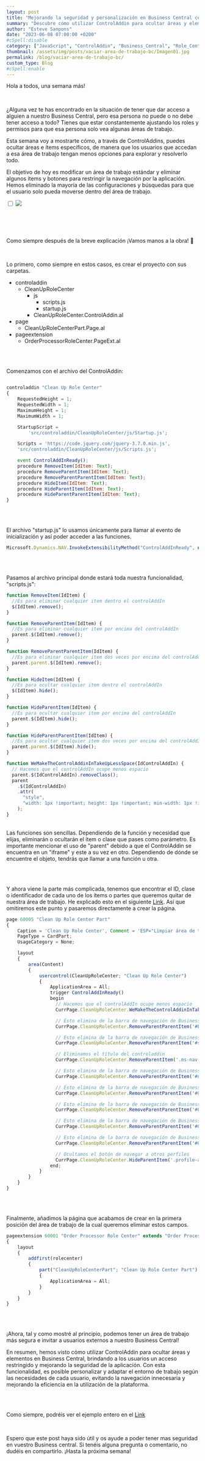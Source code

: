 ```yaml
---
layout: post
title: "Mejorando la seguridad y personalización en Business Central con ControlAddin"
summary: "Descubre cómo utilizar ControlAddin para ocultar áreas y elementos en Business Central, brindando mayor seguridad y personalización a los usuarios, optimizando así su experiencia y eficiencia en la plataforma."
author: "Esteve Sanpons"
date: "2023-06-08 07:00:00 +0200"
#cSpell:disable
category: ["JavaScript", "ControlAddin", "Business_Central", "Role_Center"]
thumbnail: /assets/img/posts/vaciar-area-de-trabajo-bc/Imagen01.jpg
permalink: /blog/vaciar-area-de-trabajo-bc/
custom_type: Blog
#cSpell:enable
---
```


Hola a todos, una semana más!

<br>

¿Alguna vez te has encontrado en la situación de tener que dar acceso a alguien a nuestro Business Central, pero esa persona no puede o no debe tener acceso a todo? Tienes que estar constantemente ajustando los roles y permisos para que esa persona solo vea algunas áreas de trabajo.

Esta semana voy a mostrarte cómo, a través de ControlAddins, puedes ocultar áreas e ítems específicos, de manera que los usuarios que accedan a esa área de trabajo tengan menos opciones para explorar y resolverlo todo.

El objetivo de hoy es modificar un área de trabajo estándar y eliminar algunos ítems y botones para restringir la navegación por la aplicación.
Hemos eliminado la mayoría de las configuraciones y búsquedas para que el usuario solo pueda moverse dentro del área de trabajo.

<input type="checkbox" id="image-checkbox-02" class="image-checkbox">
<label for="image-checkbox-02"  class="image-label">
    <img class="img-container" src="/assets/img/posts/vaciar-area-de-trabajo-bc/Imagen02.png">
</label>

<br><br><br>

Como siempre después de la breve explicación ¡Vamos manos a la obra! :clap:

<br>

Lo primero, como siempre en estos casos, es crear el proyecto con sus carpetas.

- controladdin
  - CleanUpRoleCenter
    - js
      - scripts.js
      - startup.js
    - CleanUpRoleCenter.ControlAddin.al
- page
  - CleanUpRoleCenterPart.Page.al
- pageextension
  - OrderProcessorRoleCenter.PageExt.al

<br><br>

Comenzamos con el archivo del ControlAddin:

```javascript

controladdin "Clean Up Role Center"
{
    RequestedHeight = 1;
    RequestedWidth = 1;
    MaximumHeight = 1;
    MaximumWidth = 1;

    StartupScript =
        'src/controladdin/CleanUpRoleCenter/js/Startup.js';

    Scripts = 'https://code.jquery.com/jquery-3.7.0.min.js',
    'src/controladdin/CleanUpRoleCenter/js/Scripts.js';

    event ControlAddInReady();
    procedure RemoveItem(IdItem: Text);
    procedure RemoveParentItem(IdItem: Text);
    procedure RemoveParentParentItem(IdItem: Text);
    procedure HideItem(IdItem: Text);
    procedure HideParentItem(IdItem: Text);
    procedure HideParentParentItem(IdItem: Text);
}
```

<br><br>

El archivo "startup.js" lo usamos únicamente para llamar al evento de inicialización y así poder acceder a las funciones.

```javascript
Microsoft.Dynamics.NAV.InvokeExtensibilityMethod("ControlAddInReady", null);
```

<br><br>

Pasamos al archivo principal donde estará toda nuestra funcionalidad, "scripts.js":

```javascript
function RemoveItem(IdItem) {
  //Es para eliminar cualquier item dentro el controlAddIn
  $(IdItem).remove();
}

function RemoveParentItem(IdItem) {
  //Es para eliminar cualquier item por encima del controlAddIn
  parent.$(IdItem).remove();
}

function RemoveParentParentItem(IdItem) {
  //Es para eliminar cualquier item dos veces por encima del controlAddIn
  parent.parent.$(IdItem).remove();
}

function HideItem(IdItem) {
  //Es para ocultar cualquier item dentro el controlAddIn
  $(IdItem).hide();
}

function HideParentItem(IdItem) {
  //Es para ocultar cualquier item por encima del controlAddIn
  parent.$(IdItem).hide();
}

function HideParentParentItem(IdItem) {
  //Es para ocultar cualquier item dos veces por encima del controlAddIn
  parent.parent.$(IdItem).hide();
}

function WeMakeTheControlAddinInTakeUpLessSpace(IdControlAddIn) {
  // Hacemos que el controlAddIn ocupe menos espacio
  parent.$(IdControlAddIn).removeClass();
  parent
    .$(IdControlAddIn)
    .attr(
      "style",
      "width: 1px !important; height: 1px !important; min-width: 1px !important; min-height: 1px !important; max-width: 1px !important; max-height: 1px !important;"
    );
}
```

<br>
Las funciones son sencillas. Dependiendo de la función y necesidad que elijas, eliminarán o ocultarán el ítem o clase que pases como parámetro. Es importante mencionar el uso de "parent" debido a que el ControlAddin se encuentra en un "iframe" y este a su vez en otro. Dependiendo de dónde se encuentre el objeto, tendrás que llamar a una función u otra.

<br><br>

Y ahora viene la parte más complicada, tenemos que encontrar el ID, clase o identificador de cada uno de los ítems o partes que queremos quitar de nuestra área de trabajo. He explicado esto en el siguiente [Link](/boveda/como-saber-el-id-de-las-partes-de-una-web).
Así que omitiremos este punto y pasaremos directamente a crear la página.

```javascript
page 60005 "Clean Up Role Center Part"
{
    Caption = 'Clean Up Role Center', Comment = 'ESP="Limpiar área de trabajo"';
    PageType = CardPart;
    UsageCategory = None;

    layout
    {
        area(Content)
        {
            usercontrol(CleanUpRoleCenter; "Clean Up Role Center")
            {
                ApplicationArea = All;
                trigger ControlAddInReady()
                begin
                  // Hacemos que el controlAddIn ocupe menos espacio
                  CurrPage.CleanUpRoleCenter.WeMakeTheControlAddinInTakeUpLessSpace('#b15');

                  // Esto elimina de la barra de navegación de Business Central el botón de cambiar de empresa
                  CurrPage.CleanUpRoleCenter.RemoveParentParentItem('#BC_EnvironmentLauncher_container');

                  // Esto elimina de la barra de navegación de Business Central el botón de búsqueda
                  CurrPage.CleanUpRoleCenter.RemoveParentParentItem('#search_container');

                  // Eliminamos el título del controladdin
                  CurrPage.CleanUpRoleCenter.RemoveParentItem('.ms-nav-band-header');

                  // Esto elimina de la barra de navegación de Business Central el botón de notificaciones
                  CurrPage.CleanUpRoleCenter.RemoveParentParentItem('#notifications_container');

                  // Esto elimina de la barra de navegación de Business Central el botón de configuración
                  CurrPage.CleanUpRoleCenter.RemoveParentParentItem('#O365_MainLink_Settings_container');

                  // Esto elimina de la barra de navegación de Business Central el botón de ayuda
                  CurrPage.CleanUpRoleCenter.RemoveParentParentItem('#O365_MainLink_Help_container');

                  // Esto elimina de la barra de navegación de Business Central el botón de la cuenta de Office
                  CurrPage.CleanUpRoleCenter.RemoveParentParentItem('#O365_MainLink_Me');

                  // Esto elimina de la barra de navegación de Business Central el botón de iniciador de aplicaciones
                  CurrPage.CleanUpRoleCenter.RemoveParentParentItem('#O365_MainLink_NavMenu');

                  // Ocultamos el botón de navegar a otros perfiles
                  CurrPage.CleanUpRoleCenter.HideParentItem('.profile-action-container--2aSoMSmscwR9-5kzHiuG7g');
                end;
            }
        }
    }
}
```

<br><br>

Finalmente, añadimos la página que acabamos de crear en la primera posición del área de trabajo de la cual queremos eliminar estos campos.

```javascript
pageextension 60001 "Order Processor Role Center" extends "Order Processor Role Center"
{
    layout
    {
        addfirst(rolecenter)
        {
            part("CleanUpRoleCenterPart"; "Clean Up Role Center Part")
            {
                ApplicationArea = All;
            }
        }
    }
}
```

<br><br>

¡Ahora, tal y como mostré al principio, podemos tener un área de trabajo más segura e invitar a usuarios externos a nuestro Business Central!

En resumen, hemos visto cómo utilizar ControlAddin para ocultar áreas y elementos en Business Central, brindando a los usuarios un acceso restringido y mejorando la seguridad de la aplicación. Con esta funcionalidad, es posible personalizar y adaptar el entorno de trabajo según las necesidades de cada usuario, evitando la navegación innecesaria y mejorando la eficiencia en la utilización de la plataforma.

<br><br>

Como siempre, podréis ver el ejemplo entero en el [Link](https://github.com/Esanpons/ControlAddIn-Basico-BC)

<br>

Espero que este post haya sido útil y os ayude a poder tener mas seguridad en vuestro Business central. Si tenéis alguna pregunta o comentario, no dudéis en compartirlo. ¡Hasta la próxima semana!
